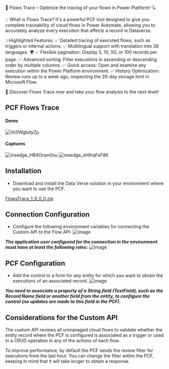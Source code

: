 🚀 Flows Trace – Optimize the tracing of your flows in Power Platform! 🔍

💡 What is Flows Trace?
It's a powerful PCF tool designed to give you complete traceability of cloud flows in Power Automate, allowing you to accurately analyze every execution that affects a record in Dataverse.

✨Highlighted Features:
✅ Detailed tracing of executed flows, such as triggers or internal actions.
✅ Multilingual support with translation into 38 languages. 🌍
✅ Flexible pagination: Display 5, 10, 50, or 100 records per page.
✅ Advanced sorting: Filter executions in ascending or descending order by multiple columns.
✅ Quick access: Open and examine any execution within the Power Platform environment.
✅ History Optimization: Review runs up to a week ago, respecting the 28-day storage limit in Microsoft Flow.

🔗 Discover Flows Trace now and take your flow analysis to the next level!

**PCF Flows Trace**
---------------
#### Demo
![Vc0WgbdyZp](https://github.com/user-attachments/assets/f1115f8a-a75c-4376-965f-3b1ad7cfd3d5)

#### Captures
![msedge_HB4Oram0su](https://github.com/user-attachments/assets/0f5048c9-86a9-47f6-b172-51a2e2ee9af9)
![msedge_eHlhqFsF8K](https://github.com/user-attachments/assets/2852fa9b-7505-4c75-9285-473a205f5cf6)


**Installation**
---------------

- Download and install the Data Verse solution in your environment where you want to use the PCF.

[FlowsTrace_1_0_0_0.zip](https://github.com/user-attachments/files/19592593/FlowsTrace_1_0_0_0.zip)

**Connection Configuration**
---------------

- Configure the following environment variables for connecting the Custom API to the Flow API:
![image](https://github.com/user-attachments/assets/a803c371-f2bb-4cd2-94b7-2007c67edfd2)

**_The application user configured for the connection in the environment must have at least the following roles:_**
![image](https://github.com/user-attachments/assets/4b38e893-9098-4622-9584-04c3e1d7a16a)


**PCF Configuration**
---------------

- Add the control to a form for any entity for which you want to obtain the executions of an associated record.
![image](https://github.com/user-attachments/assets/72016468-862b-4254-a054-997cdb94285f)

**_You need to associate a property of a String field (TextField), such as the Record Name field or another field from the entity, to configure the control (no updates are made to this field in the PCF)._**

**Considerations for the Custom API**
---------------

The custom API reviews all unmanaged cloud flows to validate whether the entity record where the PCF is configured is associated as a trigger or used in a CRUD operation in any of the actions of each flow.

To improve performance, by default the PCF sends the review filter for executions from the last hour. You can change the filter within the PCF, keeping in mind that it will take longer to obtain a response.

